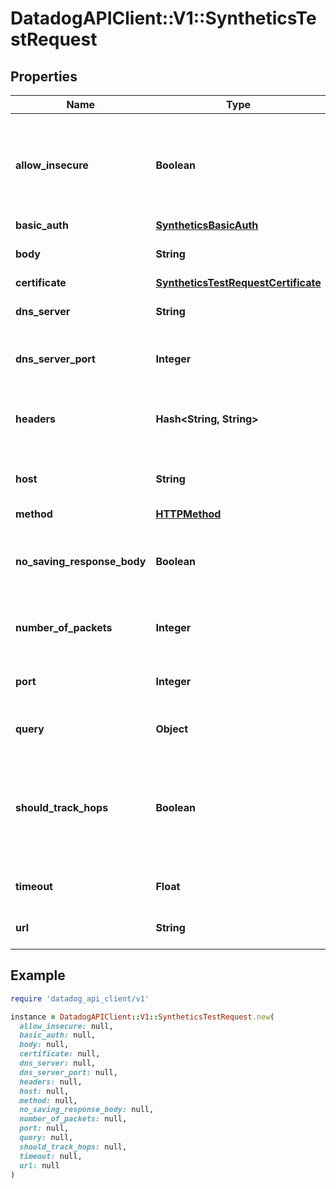 # DatadogAPIClient::V1::SyntheticsTestRequest

## Properties

| Name | Type | Description | Notes |
| ---- | ---- | ----------- | ----- |
| **allow_insecure** | **Boolean** | Allows loading insecure content for an HTTP request in a multistep test step. | [optional] |
| **basic_auth** | [**SyntheticsBasicAuth**](SyntheticsBasicAuth.md) |  | [optional] |
| **body** | **String** | Body to include in the test. | [optional] |
| **certificate** | [**SyntheticsTestRequestCertificate**](SyntheticsTestRequestCertificate.md) |  | [optional] |
| **dns_server** | **String** | DNS server to use for DNS tests. | [optional] |
| **dns_server_port** | **Integer** | DNS server port to use for DNS tests. | [optional] |
| **headers** | **Hash&lt;String, String&gt;** | Headers to include when performing the test. | [optional] |
| **host** | **String** | Host name to perform the test with. | [optional] |
| **method** | [**HTTPMethod**](HTTPMethod.md) |  | [optional] |
| **no_saving_response_body** | **Boolean** | Determines whether or not to save the response body. | [optional] |
| **number_of_packets** | **Integer** | Number of pings to use per test. | [optional] |
| **port** | **Integer** | Port to use when performing the test. | [optional] |
| **query** | **Object** | Query to use for the test. | [optional] |
| **should_track_hops** | **Boolean** | Turns on a traceroute probe to discover all gateways along the path to the host destination. | [optional] |
| **timeout** | **Float** | Timeout in seconds for the test. | [optional] |
| **url** | **String** | URL to perform the test with. | [optional] |

## Example

```ruby
require 'datadog_api_client/v1'

instance = DatadogAPIClient::V1::SyntheticsTestRequest.new(
  allow_insecure: null,
  basic_auth: null,
  body: null,
  certificate: null,
  dns_server: null,
  dns_server_port: null,
  headers: null,
  host: null,
  method: null,
  no_saving_response_body: null,
  number_of_packets: null,
  port: null,
  query: null,
  should_track_hops: null,
  timeout: null,
  url: null
)
```

